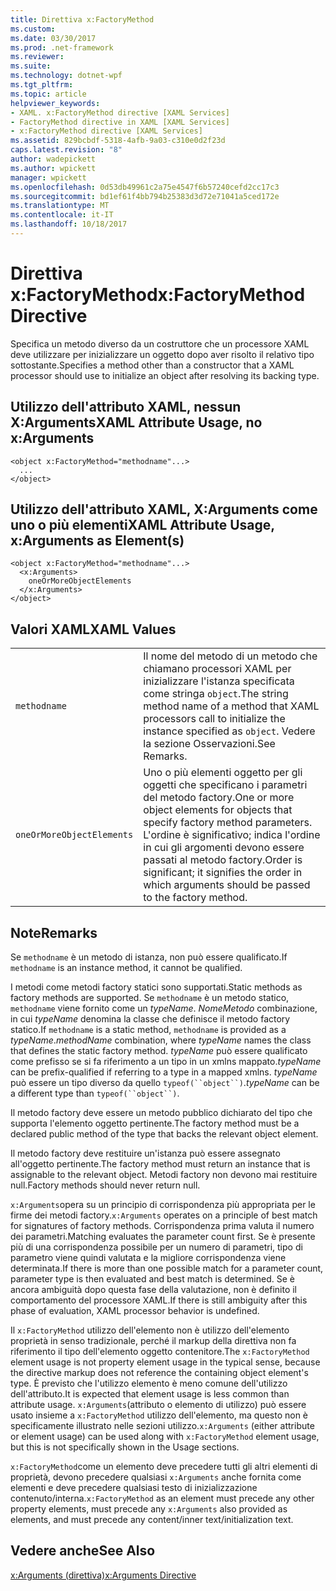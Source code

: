 ```yaml
---
title: Direttiva x:FactoryMethod
ms.custom: 
ms.date: 03/30/2017
ms.prod: .net-framework
ms.reviewer: 
ms.suite: 
ms.technology: dotnet-wpf
ms.tgt_pltfrm: 
ms.topic: article
helpviewer_keywords:
- XAML. x:FactoryMethod directive [XAML Services]
- FactoryMethod directive in XAML [XAML Services]
- x:FactoryMethod directive [XAML Services]
ms.assetid: 829bcbdf-5318-4afb-9a03-c310e0d2f23d
caps.latest.revision: "8"
author: wadepickett
ms.author: wpickett
manager: wpickett
ms.openlocfilehash: 0d53db49961c2a75e4547f6b57240cefd2cc17c3
ms.sourcegitcommit: bd1ef61f4bb794b25383d3d72e71041a5ced172e
ms.translationtype: MT
ms.contentlocale: it-IT
ms.lasthandoff: 10/18/2017
---
```

# <a name="xfactorymethod-directive"></a><span data-ttu-id="91b34-102">Direttiva x:FactoryMethod</span><span class="sxs-lookup"><span data-stu-id="91b34-102">x:FactoryMethod Directive</span></span>
<span data-ttu-id="91b34-103">Specifica un metodo diverso da un costruttore che un processore XAML deve utilizzare per inizializzare un oggetto dopo aver risolto il relativo tipo sottostante.</span><span class="sxs-lookup"><span data-stu-id="91b34-103">Specifies a method other than a constructor that a XAML processor should use to initialize an object after resolving its backing type.</span></span>  
  
## <a name="xaml-attribute-usage-no-xarguments"></a><span data-ttu-id="91b34-104">Utilizzo dell'attributo XAML, nessun X:Arguments</span><span class="sxs-lookup"><span data-stu-id="91b34-104">XAML Attribute Usage, no x:Arguments</span></span>  
  
```  
<object x:FactoryMethod="methodname"...>  
  ...  
</object>  
```  
  
## <a name="xaml-attribute-usage-xarguments-as-elements"></a><span data-ttu-id="91b34-105">Utilizzo dell'attributo XAML, X:Arguments come uno o più elementi</span><span class="sxs-lookup"><span data-stu-id="91b34-105">XAML Attribute Usage, x:Arguments as Element(s)</span></span>  
  
```  
<object x:FactoryMethod="methodname"...>  
  <x:Arguments>  
    oneOrMoreObjectElements  
  </x:Arguments>  
</object>  
```  
  
## <a name="xaml-values"></a><span data-ttu-id="91b34-106">Valori XAML</span><span class="sxs-lookup"><span data-stu-id="91b34-106">XAML Values</span></span>  
  
|||  
|-|-|  
|`methodname`|<span data-ttu-id="91b34-107">Il nome del metodo di un metodo che chiamano processori XAML per inizializzare l'istanza specificata come stringa `object`.</span><span class="sxs-lookup"><span data-stu-id="91b34-107">The string method name of a method that XAML processors call to initialize the instance specified as `object`.</span></span> <span data-ttu-id="91b34-108">Vedere la sezione Osservazioni.</span><span class="sxs-lookup"><span data-stu-id="91b34-108">See Remarks.</span></span>|  
|`oneOrMoreObjectElements`|<span data-ttu-id="91b34-109">Uno o più elementi oggetto per gli oggetti che specificano i parametri del metodo factory.</span><span class="sxs-lookup"><span data-stu-id="91b34-109">One or more object elements for objects that specify factory method parameters.</span></span> <span data-ttu-id="91b34-110">L'ordine è significativo; indica l'ordine in cui gli argomenti devono essere passati al metodo factory.</span><span class="sxs-lookup"><span data-stu-id="91b34-110">Order is significant; it signifies the order in which arguments should be passed to the factory method.</span></span>|  
  
## <a name="remarks"></a><span data-ttu-id="91b34-111">Note</span><span class="sxs-lookup"><span data-stu-id="91b34-111">Remarks</span></span>  
 <span data-ttu-id="91b34-112">Se `methodname` è un metodo di istanza, non può essere qualificato.</span><span class="sxs-lookup"><span data-stu-id="91b34-112">If `methodname` is an instance method, it cannot be qualified.</span></span>  
  
 <span data-ttu-id="91b34-113">I metodi come metodi factory statici sono supportati.</span><span class="sxs-lookup"><span data-stu-id="91b34-113">Static methods as factory methods are supported.</span></span> <span data-ttu-id="91b34-114">Se `methodname` è un metodo statico, `methodname` viene fornito come un *typeName*. *NomeMetodo* combinazione, in cui *typeName* denomina la classe che definisce il metodo factory statico.</span><span class="sxs-lookup"><span data-stu-id="91b34-114">If `methodname` is a static method, `methodname` is provided as a *typeName*.*methodName* combination, where *typeName* names the class that defines the static factory method.</span></span> <span data-ttu-id="91b34-115">*typeName* può essere qualificato come prefisso se si fa riferimento a un tipo in un xmlns mappato.</span><span class="sxs-lookup"><span data-stu-id="91b34-115">*typeName* can be prefix-qualified if referring to a type in a mapped xmlns.</span></span> <span data-ttu-id="91b34-116">*typeName* può essere un tipo diverso da quello `typeof(``object``)`.</span><span class="sxs-lookup"><span data-stu-id="91b34-116">*typeName* can be a different type than `typeof(``object``)`.</span></span>  
  
 <span data-ttu-id="91b34-117">Il metodo factory deve essere un metodo pubblico dichiarato del tipo che supporta l'elemento oggetto pertinente.</span><span class="sxs-lookup"><span data-stu-id="91b34-117">The factory method must be a declared public method of the type that backs the relevant object element.</span></span>  
  
 <span data-ttu-id="91b34-118">Il metodo factory deve restituire un'istanza può essere assegnato all'oggetto pertinente.</span><span class="sxs-lookup"><span data-stu-id="91b34-118">The factory method must return an instance that is assignable to the relevant object.</span></span> <span data-ttu-id="91b34-119">Metodi factory non devono mai restituire null.</span><span class="sxs-lookup"><span data-stu-id="91b34-119">Factory methods should never return null.</span></span>  
  
 <span data-ttu-id="91b34-120">`x:Arguments`opera su un principio di corrispondenza più appropriata per le firme dei metodi factory.</span><span class="sxs-lookup"><span data-stu-id="91b34-120">`x:Arguments` operates on a principle of best match for signatures of factory methods.</span></span> <span data-ttu-id="91b34-121">Corrispondenza prima valuta il numero dei parametri.</span><span class="sxs-lookup"><span data-stu-id="91b34-121">Matching evaluates the parameter count first.</span></span> <span data-ttu-id="91b34-122">Se è presente più di una corrispondenza possibile per un numero di parametri, tipo di parametro viene quindi valutata e la migliore corrispondenza viene determinata.</span><span class="sxs-lookup"><span data-stu-id="91b34-122">If there is more than one possible match for a parameter count, parameter type is then evaluated and best match is determined.</span></span> <span data-ttu-id="91b34-123">Se è ancora ambiguità dopo questa fase della valutazione, non è definito il comportamento del processore XAML.</span><span class="sxs-lookup"><span data-stu-id="91b34-123">If there is still ambiguity after this phase of evaluation, XAML processor behavior is undefined.</span></span>  
  
 <span data-ttu-id="91b34-124">Il `x:FactoryMethod` utilizzo dell'elemento non è utilizzo dell'elemento proprietà in senso tradizionale, perché il markup della direttiva non fa riferimento il tipo dell'elemento oggetto contenitore.</span><span class="sxs-lookup"><span data-stu-id="91b34-124">The `x:FactoryMethod` element usage is not property element usage in the typical sense, because the directive markup does not reference the containing object element's type.</span></span> <span data-ttu-id="91b34-125">È previsto che l'utilizzo elemento è meno comune dell'utilizzo dell'attributo.</span><span class="sxs-lookup"><span data-stu-id="91b34-125">It is expected that element usage is less common than attribute usage.</span></span> <span data-ttu-id="91b34-126">`x:Arguments`(attributo o elemento di utilizzo) può essere usato insieme a `x:FactoryMethod` utilizzo dell'elemento, ma questo non è specificamente illustrato nelle sezioni utilizzo.</span><span class="sxs-lookup"><span data-stu-id="91b34-126">`x:Arguments` (either attribute or element usage) can be used along with `x:FactoryMethod` element usage, but this is not specifically shown in the Usage sections.</span></span>  
  
 <span data-ttu-id="91b34-127">`x:FactoryMethod`come un elemento deve precedere tutti gli altri elementi di proprietà, devono precedere qualsiasi `x:Arguments` anche fornita come elementi e deve precedere qualsiasi testo di inizializzazione contenuto/interna.</span><span class="sxs-lookup"><span data-stu-id="91b34-127">`x:FactoryMethod` as an element must precede any other property elements, must precede any `x:Arguments` also provided as elements, and must precede any content/inner text/initialization text.</span></span>  
  
## <a name="see-also"></a><span data-ttu-id="91b34-128">Vedere anche</span><span class="sxs-lookup"><span data-stu-id="91b34-128">See Also</span></span>  
 [<span data-ttu-id="91b34-129">x:Arguments (direttiva)</span><span class="sxs-lookup"><span data-stu-id="91b34-129">x:Arguments Directive</span></span>](../../../docs/framework/xaml-services/x-arguments-directive.md)
